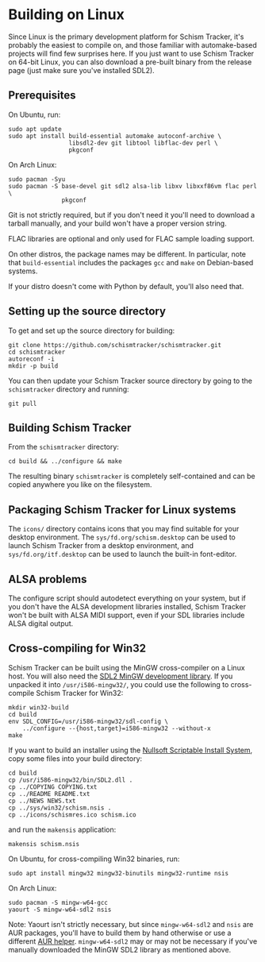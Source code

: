 # Building on Linux

Since Linux is the primary development platform for Schism Tracker, it's
probably the easiest to compile on, and those familiar with automake-based
projects will find few surprises here. If you just want to use Schism Tracker
on 64-bit Linux, you can also download a pre-built binary from the release page
(just make sure you've installed SDL2).

## Prerequisites

On Ubuntu, run:

    sudo apt update
	sudo apt install build-essential automake autoconf-archive \
                     libsdl2-dev git libtool libflac-dev perl \
                     pkgconf

On Arch Linux:

	sudo pacman -Syu
	sudo pacman -S base-devel git sdl2 alsa-lib libxv libxxf86vm flac perl \
                   pkgconf

Git is not strictly required, but if you don't need it you'll need to download
a tarball manually, and your build won't have a proper version string.

FLAC libraries are optional and only used for FLAC sample loading support.

On other distros, the package names may be different. In particular, note that
`build-essential` includes the packages `gcc` and `make` on Debian-based
systems.

If your distro doesn't come with Python by default, you'll also need that.

## Setting up the source directory

To get and set up the source directory for building:

    git clone https://github.com/schismtracker/schismtracker.git
    cd schismtracker
	autoreconf -i
	mkdir -p build

You can then update your Schism Tracker source directory by going to the
`schismtracker` directory and running:

    git pull

## Building Schism Tracker

From the `schismtracker` directory:

    cd build && ../configure && make

The resulting binary `schismtracker` is completely self-contained and can be
copied anywhere you like on the filesystem.

## Packaging Schism Tracker for Linux systems

The `icons/` directory contains icons that you may find suitable for your
desktop environment. The `sys/fd.org/schism.desktop` can be used to launch
Schism Tracker from a desktop environment, and `sys/fd.org/itf.desktop` can be
used to launch the built-in font-editor.

## ALSA problems

The configure script should autodetect everything on your system, but if you
don't have the ALSA development libraries installed, Schism Tracker won't be
built with ALSA MIDI support, even if your SDL libraries include ALSA digital
output.

## Cross-compiling for Win32

Schism Tracker can be built using the MinGW cross-compiler on a Linux host.
You will also need the [SDL2 MinGW development library][1]. If you unpacked it
into `/usr/i586-mingw32/`, you could use the following to cross-compile Schism
Tracker for Win32:

    mkdir win32-build
    cd build
    env SDL_CONFIG=/usr/i586-mingw32/sdl-config \
        ../configure --{host,target}=i586-mingw32 --without-x
    make

If you want to build an installer using the [Nullsoft Scriptable Install
System][2], copy some files into your build directory:

    cd build
    cp /usr/i586-mingw32/bin/SDL2.dll .
    cp ../COPYING COPYING.txt
    cp ../README README.txt
    cp ../NEWS NEWS.txt
    cp ../sys/win32/schism.nsis .
    cp ../icons/schismres.ico schism.ico

and run the `makensis` application:

    makensis schism.nsis

On Ubuntu, for cross-compiling Win32 binaries, run:

    sudo apt install mingw32 mingw32-binutils mingw32-runtime nsis

On Arch Linux:

    sudo pacman -S mingw-w64-gcc
    yaourt -S mingw-w64-sdl2 nsis

Note: Yaourt isn't strictly necessary, but since `mingw-w64-sdl2` and `nsis`
are AUR packages, you'll have to build them by hand otherwise or use a
different [AUR helper][3]. `mingw-w64-sdl2` may or may not be necessary if
you've manually downloaded the MinGW SDL2 library as mentioned above.

[1]: https://github.com/libsdl-org/SDL/releases
[2]: http://nsis.sourceforge.net/
[3]: https://wiki.archlinux.org/index.php/AUR_helpers
